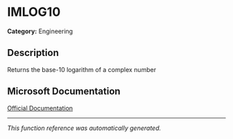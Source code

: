 # IMLOG10

**Category:** Engineering

## Description
Returns the base-10 logarithm of a complex number

## Microsoft Documentation
[Official Documentation](https://support.microsoft.com//en-us/office/imlog10-function-58200fca-e2a2-4271-8a98-ccd4360213a5)

---
*This function reference was automatically generated.*
